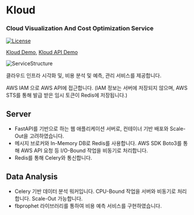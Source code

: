 # Kloud
### Cloud Visualization And Cost Optimization Service
[![License](https://img.shields.io/badge/license-MIT-green.svg)](https://www.olis.or.kr/license/Detailselect.do?lId=1006)

[Kloud Demo](https://kloud.prvt.dev), [Kloud API Demo](https://api.kloud.prvt.dev)

![ServiceStructure](https://github.com/kshshkim/2022-1-CSC4031-Kloud/blob/main/miscs/service_structure.png)

클라우드 인프라 시각화 및, 비용 분석 및 예측, 관리 서비스를 제공합니다. 

AWS IAM 으로 AWS API에 접근합니다. (IAM 정보는 서버에 저장되지 않으며, AWS STS를 통해 발급 받은 임시 토큰이 Redis에 저장됩니다.)

## Server
- FastAPI를 기반으로 하는 웹 애플리케이션 서버로, 컨테이너 기반 배포와 Scale-Out을 고려하였습니다.
- 메시지 브로커와 In-Memory DB로 Redis를 사용합니다. AWS SDK Boto3를 통해 AWS API 요청 등 I/O-Bound 작업을 비동기로 처리합니다.
- Redis를 통해 Celery와 통신합니다.

## Data Analysis
- Celery 기반 데이터 분석 워커입니다. CPU-Bound 작업을 서버와 비동기로 처리합니다. Scale-Out 가능합니다.
- fbprophet 라이브러리를 통하여 비용 예측 서비스를 구현하였습니다.
